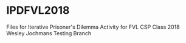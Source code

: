 # IPDFVL2018

Files for Iterative Prisoner's Dilemma Activity for FVL CSP Class 2018
Wesley Jochmans Testing Branch
